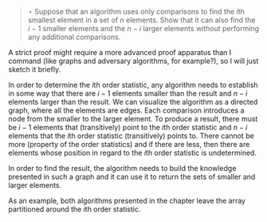 > $\star$ Suppose that an algorithm uses only comparisons to find the $i$th
> smallest element in a set of $n$ elements. Show that it can also find the
> $i - 1$ smaller elements and the $n - i$ larger elements without performing
> any additional comparisons.

A strict proof might require a more advanced proof apparatus than I command
(like graphs and adversary algorithms, for example?), so I will just sketch it
briefly.

In order to determine the $i$th order statistic, any algorithm needs to
establish in some way that there are $i - 1$ elements smaller than the result
and $n - i$ elements larger than the result. We can visualize the algorithm as
a directed graph, where all the elements are edges. Each comparison introduces
a node from the smaller to the larger element. To produce a result, there must
be $i - 1$ elements that (transitively) point to the $i$th order statistic and
$n - i$ elements that the $i$th order statistic (transitively) points to.
There cannot be more (property of the order statistics) and if there are less,
then there are elements whose position in regard to the $i$th order statistic
is undetermined.

In order to find the result, the algorithm needs to build the knowledge
presented in such a graph and it can use it to return the sets of smaller and
larger elements.

As an example, both algorithms presented in the chapter leave the array
partitioned around the $i$th order statistic.
